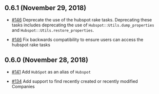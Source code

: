 ## 0.6.1 (November 29, 2018)

* [#146] Deprecate the use of the hubspot rake tasks. Deprecating these tasks
  includes deprecating the use of `Hubspot::Utils.dump_properties` and
  `Hubspot::Utils.restore_properties`.

[#146]: https://github.com/adimichele/hubspot-ruby/pull/146


* [#146] Fix backwards compatibility to ensure users can access the hubspot rake
  tasks

[#146]: https://github.com/adimichele/hubspot-ruby/pull/146

## 0.6.0 (November 28, 2018)

* [#141] Add `HubSpot` as an alias of `Hubspot`

[#141]: https://github.com/adimichele/hubspot-ruby/pull/140

* [#134] Add support to find recently created or recently modified Companies

[#134]: https://github.com/adimichele/hubspot-ruby/pull/134
